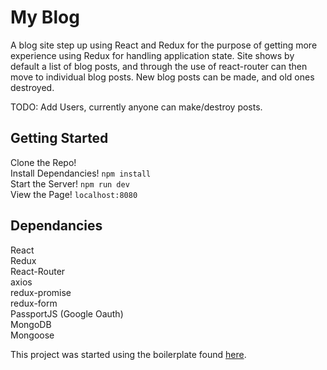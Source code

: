 # My Blog

A blog site step up using React and Redux for the purpose of getting more experience using Redux for handling application state. Site shows by default a list of blog posts, and through the use of react-router can then move to individual blog posts. New blog posts can be made, and old ones destroyed.

TODO: Add Users, currently anyone can make/destroy posts.  

## Getting Started

Clone the Repo!  
Install Dependancies! `npm install`  
Start the Server! `npm run dev`  
View the Page! `localhost:8080`  

## Dependancies

React  
Redux  
React-Router  
axios  
redux-promise  
redux-form  
PassportJS (Google Oauth)  
MongoDB  
Mongoose  

This project was started using the boilerplate found [here](https://github.com/MarkZsombor/ReduxSimpleStarter).
